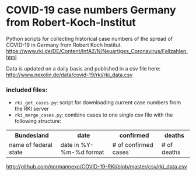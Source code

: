 # COVID-19 case numbers Germany from Robert-Koch-Institut

Python scripts for collecting historical case numbers of the spread of COVID-19 in Germany from Robert Koch Institut.
https://www.rki.de/DE/Content/InfAZ/N/Neuartiges_Coronavirus/Fallzahlen.html

Data is updated on a daily basis and published in a csv file here: http://www.nexolin.de/data/covid-19/rki/rki_data.csv

### included files:
- `rki_get_cases.py`: script for downloading current case numbers from the RKI server
- `rki_merge_cases.py`: combine cases to one single csv file with the following structure:

<table>
<tr>
<th>Bundesland</th><th>date</th><th>confirmed</th><th>deaths</th> 
</tr>
<tr>
<td>name of federal state</td>
<td>date in %Y-%m-%d format</td>
<td># of confirmed cases</td>
<td># of deaths</td>
</tr>
</table>

http://github.com/normannexo/COVID-19-RKI/blob/master/csv/rki_data.csv
